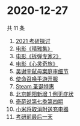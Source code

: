 # 2020-12-27

共 11 条

<!-- BEGIN -->
<!-- 最后更新时间 Sun Dec 27 2020 08:17:57 GMT+0800 (CST) -->
1. [2021 考研探讨](https://www.zhihu.com/search?q=考研)
1. [电影《晴雅集》](https://www.zhihu.com/search?q=晴雅集)
1. [电影《拆弹专家2》](https://www.zhihu.com/search?q=拆弹专家2)
1. [电影《心灵奇旅》](https://www.zhihu.com/search?q=心灵奇旅)
1. [吴谢宇弑母案庭审细节](https://www.zhihu.com/search?q=北大吴谢宇)
1. [使命召唤手游开服](https://www.zhihu.com/search?q=使命召唤手游)
1. [Steam 圣诞特惠](https://www.zhihu.com/search?q=steam)
1. [北京朝阳新增 1 例无症状](https://www.zhihu.com/search?q=北京疫情)
1. [奇葩说第七季第四期](https://www.zhihu.com/search?q=奇葩说)
1. [小米将取消附送充电器](https://www.zhihu.com/search?q=小米取消充电器)
1. [考研前最后一天](https://www.zhihu.com/search?q=考研最后一天)
<!-- END -->
